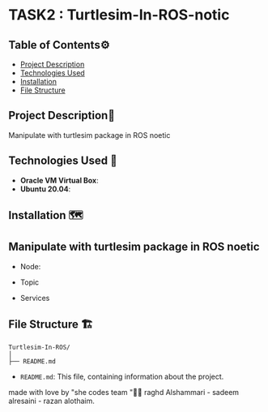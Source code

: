 # TASK2 : Turtlesim-In-ROS-notic


## Table of Contents⚙️
- [Project Description](#project-description)
- [Technologies Used](#technologies-used)
- [Installation](#installation)
- [File Structure](#file-structure)

## Project Description📝
Manipulate with turtlesim package in ROS noetic

## Technologies Used 🔧

- **Oracle VM Virtual Box**:
- **Ubuntu 20.04**:

## Installation 🗺️

## Manipulate with turtlesim package in ROS noetic
- Node:

- Topic

- Services


## File Structure 🏗️

```
Turtlesim-In-ROS/
│
├── README.md
```

- `README.md`: This file, containing information about the project.

made with love by "she codes team "🤍😄
raghd Alshammari - sadeem alresaini - razan alothaim.
